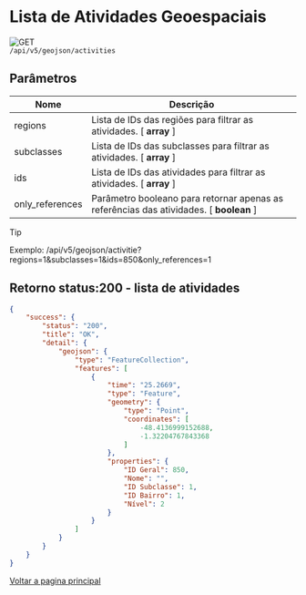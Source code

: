 <!-- 
![GET](https://img.shields.io/badge/HTTP-GET-0080FF)  
![POST](https://img.shields.io/badge/HTTP-POST-00CC00)  
![PUT](https://img.shields.io/badge/HTTP-PUT-FFFF00)  
![DELETE](https://img.shields.io/badge/HTTP-DELETE-FF0000)   -->


# Lista de Atividades Geoespaciais

![GET](https://img.shields.io/badge/HTTP-GET-0080FF)  
`/api/v5/geojson/activities` 

## Parâmetros

| Nome          | Descrição                                                                  |
|---------------|----------------------------------------------------------------------------|
| regions       | Lista de IDs das regiões para filtrar as atividades. [ **array** ]         |
| subclasses    | Lista de IDs das subclasses para filtrar as atividades. [ **array** ]      |
| ids           | Lista de IDs das atividades para filtrar as atividades. [ **array** ]      |
| only_references | Parâmetro booleano para retornar apenas as referências das atividades. [ **boolean** ] |


> [!TIP]
>  Exemplo: /api/v5/geojson/activitie?regions=1&subclasses=1&ids=850&only_references=1

## Retorno status:200 - lista de atividades

```json
{
    "success": {
        "status": "200",
        "title": "OK",
        "detail": {
            "geojson": {
                "type": "FeatureCollection",
                "features": [
                    {
                        "time": "25.2669",
                        "type": "Feature",
                        "geometry": {
                            "type": "Point",
                            "coordinates": [
                                -48.4136999152688,
                                -1.32204767843368
                            ]
                        },
                        "properties": {
                            "ID Geral": 850,
                            "Nome": "",
                            "ID Subclasse": 1,
                            "ID Bairro": 1,
                            "Nível": 2
                        }
                    }
                ]
            }
        }
    }
}
```

[Voltar a pagina principal](/README.md)
